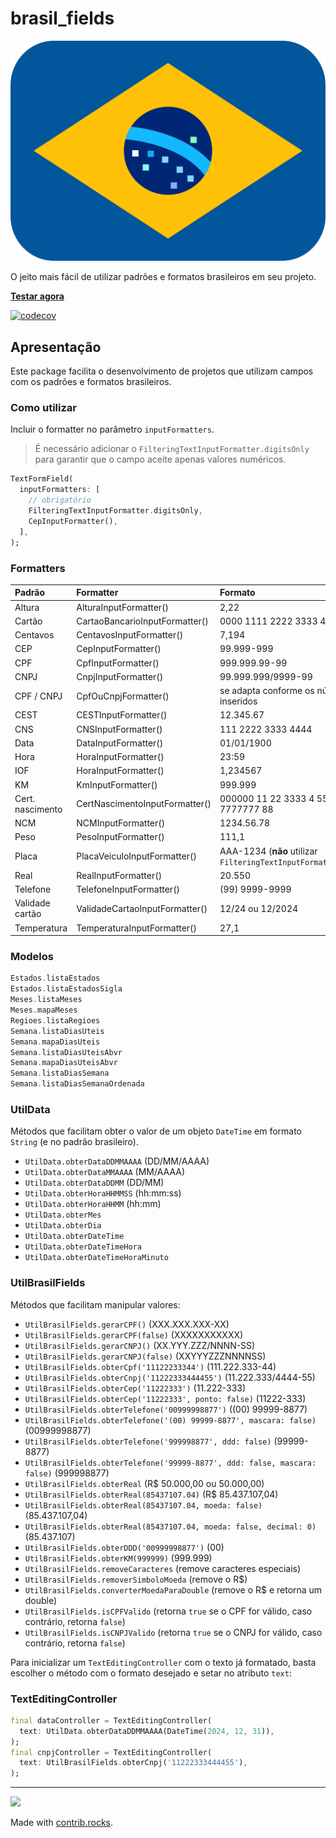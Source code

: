 # brasil_fields

![Brasil Fields](./brasil-fields.svg)

O jeito mais fácil de utilizar padrões e formatos brasileiros em seu projeto.

[**Testar agora**](https://flutterbootcamp.github.io/brasil_fields/#/)

[![codecov](https://codecov.io/github/flutterbootcamp/brasil_fields/branch/master/graph/badge.svg?token=5NZXJGPM3K)](https://codecov.io/github/flutterbootcamp/brasil_fields)

## Apresentação

Este package facilita o desenvolvimento de projetos que utilizam campos com os padrões e formatos brasileiros.

### Como utilizar

Incluir o formatter no parâmetro `inputFormatters`. 

>É necessário adicionar o `FilteringTextInputFormatter.digitsOnly` para garantir que o campo aceite apenas valores numéricos.

```dart
TextFormField(
  inputFormatters: [
    // obrigatório
    FilteringTextInputFormatter.digitsOnly,
    CepInputFormatter(),
  ],
);
```

### Formatters

| Padrão            |  Formatter                     |  Formato        
|:------------------|:-------------------------------|:----------------
| Altura            | AlturaInputFormatter()         | 2,22 
| Cartão            | CartaoBancarioInputFormatter() | 0000 1111 2222 3333 4444
| Centavos          | CentavosInputFormatter()       | 7,194
| CEP               | CepInputFormatter()            | 99.999-999
| CPF               | CpfInputFormatter()            | 999.999.99-99
| CNPJ              | CnpjInputFormatter()           | 99.999.999/9999-99
| CPF /  CNPJ       | CpfOuCnpjFormatter()           | se adapta conforme os números são inseridos
| CEST              | CESTInputFormatter()           | 12.345.67
| CNS               | CNSInputFormatter()            | 111 2222 3333 4444
| Data              | DataInputFormatter()           | 01/01/1900
| Hora              | HoraInputFormatter()           | 23:59
| IOF               | HoraInputFormatter()           | 1,234567
| KM                | KmInputFormatter()             | 999.999
| Cert. nascimento  | CertNascimentoInputFormatter() | 000000 11 22 3333 4 55555 666 7777777 88
| NCM               | NCMInputFormatter()            | 1234.56.78
| Peso              | PesoInputFormatter()           | 111,1
| Placa             | PlacaVeiculoInputFormatter()   | AAA-1234 (**não** utilizar `FilteringTextInputFormatter.digitsOnly`)
| Real              | RealInputFormatter()           | 20.550
| Telefone          | TelefoneInputFormatter()       | (99) 9999-9999
| Validade cartão   | ValidadeCartaoInputFormatter() | 12/24 ou 12/2024
| Temperatura       | TemperaturaInputFormatter()    |27,1

### Modelos

```dart
Estados.listaEstados
Estados.listaEstadosSigla
Meses.listaMeses
Meses.mapaMeses
Regioes.listaRegioes
Semana.listaDiasUteis
Semana.mapaDiasUteis
Semana.listaDiasUteisAbvr
Semana.mapaDiasUteisAbvr
Semana.listaDiasSemana
Semana.listaDiasSemanaOrdenada
```

### UtilData

Métodos que facilitam obter o valor de um objeto `DateTime` em formato `String` (e no padrão brasileiro).

- `UtilData.obterDataDDMMAAAA` (DD/MM/AAAA)
- `UtilData.obterDataMMAAAA` (MM/AAAA)
- `UtilData.obterDataDDMM` (DD/MM)
- `UtilData.obterHoraHHMMSS` (hh:mm:ss)
- `UtilData.obterHoraHHMM` (hh:mm)
- `UtilData.obterMes`
- `UtilData.obterDia`
- `UtilData.obterDateTime`
- `UtilData.obterDateTimeHora`
- `UtilData.obterDateTimeHoraMinuto`

### UtilBrasilFields

Métodos que facilitam manipular valores:

- `UtilBrasilFields.gerarCPF()` (XXX.XXX.XXX-XX)
- `UtilBrasilFields.gerarCPF(false)` (XXXXXXXXXXX)
- `UtilBrasilFields.gerarCNPJ()` (XX.YYY.ZZZ/NNNN-SS)
- `UtilBrasilFields.gerarCNPJ(false)` (XXYYYZZZNNNNSS)
- `UtilBrasilFields.obterCpf('11122233344')` (111.222.333-44)
- `UtilBrasilFields.obterCnpj('11222333444455')` (11.222.333/4444-55)
- `UtilBrasilFields.obterCep('11222333')` (11.222-333)
- `UtilBrasilFields.obterCep('11222333', ponto: false)` (11222-333)
- `UtilBrasilFields.obterTelefone('00999998877')` ((00) 99999-8877)
- `UtilBrasilFields.obterTelefone('(00) 99999-8877', mascara: false)` (00999998877)
- `UtilBrasilFields.obterTelefone('999998877', ddd: false)` (99999-8877)
- `UtilBrasilFields.obterTelefone('99999-8877', ddd: false, mascara: false)` (999998877)
- `UtilBrasilFields.obterReal` (R$ 50.000,00 ou 50.000,00)
- `UtilBrasilFields.obterReal(85437107.04)` (R$ 85.437.107,04)
- `UtilBrasilFields.obterReal(85437107.04, moeda: false)` (85.437.107,04)
- `UtilBrasilFields.obterReal(85437107.04, moeda: false, decimal: 0)` (85.437.107)
- `UtilBrasilFields.obterDDD('00999998877')` (00)
- `UtilBrasilFields.obterKM(999999)` (999.999)
- `UtilBrasilFields.removeCaracteres` (remove caracteres especiais)
- `UtilBrasilFields.removerSimboloMoeda` (remove o R$)
- `UtilBrasilFields.converterMoedaParaDouble` (remove o R$ e retorna um double)
- `UtilBrasilFields.isCPFValido` (retorna `true` se o CPF for válido, caso contrário, retorna `false`)
- `UtilBrasilFields.isCNPJValido` (retorna `true` se o CNPJ for válido, caso contrário, retorna `false`)

Para inicializar um `TextEditingController` com o texto já formatado, basta escolher o método com o formato desejado e setar no atributo `text`:


### TextEditingController
```dart
final dataController = TextEditingController(
  text: UtilData.obterDataDDMMAAAA(DateTime(2024, 12, 31)),
);
final cnpjController = TextEditingController(
  text: UtilBrasilFields.obterCnpj('11222333444455'),
);
```

---

<a href="https://github.com/flutterbootcamp/brasil_fields/graphs/contributors">
  <img src="https://contrib.rocks/image?repo=flutterbootcamp/brasil_fields" />
</a>

Made with [contrib.rocks](https://contrib.rocks).